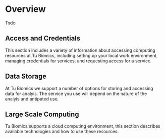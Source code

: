 # Overview

Todo

## Access and Credentials

This section includes a variety of information about accessing computing resources at Tu Biomics, including setting up your local work environment, managing credentials for services, and requesting access for a service.


## Data Storage

At Tu Biomics we support a number of options for storing and accessing data for analyis. The service you use will depend on the nature of the analyis and antipated use.

## Large Scale Computing

Tu Biomics supports a cloud computing environment, this section describes available technologies and how to use these resources.
